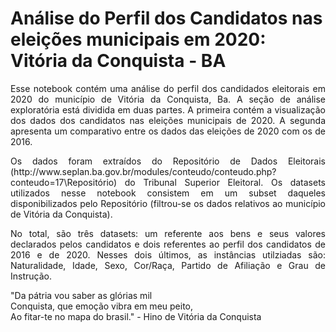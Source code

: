 # Análise do Perfil dos Candidatos nas eleições municipais em 2020: Vitória da Conquista - BA

<p align = 'justify'>Esse notebook contém uma análise do perfil dos candidados eleitorais em 2020 do município de Vitória da Conquista, Ba.
A seção de análise exploratória está dividida em duas partes. A primeira contém a visualização dos dados dos candidatos nas eleições municipais de 2020. A segunda apresenta um comparativo entre os dados das eleições de 2020 com os de 2016.
</p>

<p align = 'justify'>Os dados foram extraídos do Repositório de Dados Eleitorais (http://www.seplan.ba.gov.br/modules/conteudo/conteudo.php?conteudo=17\Repositório) do Tribunal Superior Eleitoral. Os datasets utilizados nesse notebook consistem em um subset daqueles disponibilizados pelo Repositório (filtrou-se os dados relativos ao município de Vitória da Conquista). </p>

<p align = 'justify'>No total, são três datasets: um referente aos bens e seus valores declarados pelos candidatos e dois referentes ao perfil dos candidatos de 2016 e de 2020. Nesses dois últimos, as instâncias utilziadas são: Naturalidade, Idade, Sexo, Cor/Raça, Partido de Afiliação e Grau de Instrução.</p>

"Da pátria vou saber as glórias mil <br>
Conquista, que emoção vibra em meu peito,<br>
Ao fitar-te no mapa do brasil." - Hino de Vitória da Conquista
